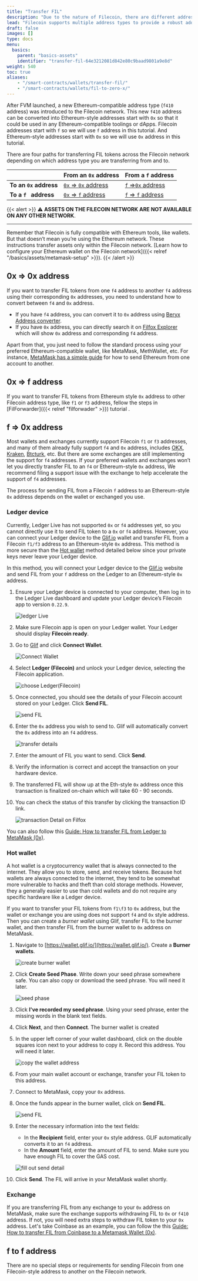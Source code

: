 ```yaml
---
title: "Transfer FIL"
description: "Due to the nature of Filecoin, there are different address types in the Filecoin network. The process for transferring FIL between addresses can be a bit nuanced. This page explains the process for transferring FIL."
lead: "Filecoin supports multiple address types to provide a robust address format that is secure, reliable, and scalable. The process for transferring FIL between addresses can be a bit nuanced. This page explains the process for transferring FIL."
draft: false
images: []
type: docs
menu:
  basics:
    parent: "basics-assets"
    identifier: "transfer-fil-64e3212081d842e80c9baad9801a9e8d"
weight: 540
toc: true
aliases:
    - "/smart-contracts/wallets/transfer-fil/"
    - "/smart-contracts/wallets/fil-to-zero-x/"
---
```


After FVM launched,  a new Ethereum-compatible address type (`f410` address) was introduced to the Filecoin network. This new `f410` address can be converted into Ethereum-style addresses start with `0x` so that it could be used in any Ethereum-compatible toolings or dApps. Filecoin addresses start with `f` so we will use `f` address in this tutorial. And Ethereum-style addresses start with `0x` so we will use `0x` address in this tutorial. 

There are four paths for transferring FIL tokens across the Filecoin network depending on which address type you are transferring from and to.

|   | From an `0x` address | From a `f` address |
| --- | --- | --- |
| **To an `0x` address** | [`0x` => `0x` address](#eth-style-address-to-eth-style-address) | [`f` =>`0x` address](#filecoin-to-eth-style-address) |
| **To a `f ` address** | [`0x` => `f` address](#eth-style-address-to-filecoin) | [`f` => `f` address](#filecoin-to-filecoin) |

{{< alert >}}
⚠️ **ASSETS ON THE FILECOIN NETWORK ARE NOT AVAILABLE ON ANY OTHER NETWORK**.<hr>Remember that Filecoin is fully compatible with Ethereum tools, like wallets. But that doesn’t mean you’re using the Ethereum network. These instructions transfer assets only within the Filecoin network. [Learn how to configure your Ethereum wallet on the Filecoin network]({{< relref "/basics/assets/metamask-setup" >}}).
{{< /alert >}}

## 0x => 0x address

If you want to transfer FIL tokens from one `f4` address to another `f4` address using their corresponding `0x` addresses, you need to understand how to convert between `f4` and `0x` address. 

- If you have `f4` address, you can convert it to `0x` address using [Beryx Address converter](https://beryx.zondax.ch/address_converter).
- If you have `0x` address, you can directly search it on [Filfox Explorer](https://filfox.info/en) which will show `0x` address and corresponding `f4` address.

Apart from that, you just need to follow the standard process using your preferred Ethereum-compatible wallet, like MetaMask, MethWallet, etc. For instance,  [MetaMask has a simple guide](https://support.metamask.io/hc/en-us/articles/360015488931-How-to-send-tokens-from-your-MetaMask-wallet) for how to send Ethereum from one account to another.

## 0x => f address

If you want to transfer FIL tokens from Ethereum style `0x` address to other Filecoin address type, like `f1` or `f3` address, fellow the steps in [FilForwarder]({{< relref "filforwader" >}}) tutorial .

## f => 0x address

Most wallets and exchanges currently support Filecoin `f1` or `f3` addresses, and many of them already fully support `f4` and `0x` address, includes [OKX](https://www.okx.com/markets/prices/filecoin-fil), [Kraken](https://www.kraken.com/), [Btcturk](https://www.btcturk.com/), etc. But there are some exchanges are still implementing the support for `f4` addresses. If your preferred wallets and exchanges won’t let you directly transfer FIL to an `f4` or Ethereum-style `0x` address, We recommend filing a support issue with the exchange to help accelerate the support of `f4` addresses. 

The process for sending FIL from a Filecoin `f` address to an Ethereum-style `0x`  address depends on the wallet or exchanged you use. 

### Ledger device

Currently, Ledger Live has not supported `0x` or `f4` addresses yet, so you cannot directly use it to send FIL token to a `0x` or `f4`  address. However, you can connect your Ledger device to the [Glif.io](https://www.glif.io/) wallet and transfer FIL from a Filecoin `f1/f3` address to an Ethereum-style `0x` address. This method is more secure than the [Hot wallet](#hot-wallet) method detailed below since your private keys never leave your Ledger device.

In this method, you will connect your Ledger device to the [Glif.io](https://www.glif.io/) website and send FIL from your `f` address on the Ledger to an Ethereum-style `0x` address.

1. Ensure your Ledger device is connected to your computer, then log in to the Ledger Live dashboard and update your Ledger device’s Filecoin app to version `0.22.9`.

   ![ledger Live](ledgerLive.png)

1. Make sure Filecoin app is open on your Ledger wallet. Your Ledger should display **Filecoin ready**.

1. Go to [Glif](https://glif.io) and click **Connect Wallet**.

   ![Connect Wallet](connectWallet.png)

1. Select **Ledger (Filecoin)** and unlock your Ledger device, selecting the Filecoin application.

   ![choose Ledger(Filecoin)](LedgerFilecoin.png)

1. Once connected, you should see the details of your Filecoin account stored on your Ledger. Click **Send FIL**.

   ![send FIL](sendFIL.png)

1. Enter the `0x` address you wish to send to. Glif will automatically convert the `0x` address into an `f4` address.

   ![transfer details](sendDetail.png)

1. Enter the amount of FIL you want to send. Click **Send**.

1. Verify the information is correct and accept the transaction on your hardware device.

1. The transferred FIL will show up at the Eth-style `0x` address once this transaction is finalized on-chain which will take 60 - 90 seconds.

1. You can check the status of this transfer by clicking the transaction ID link.

   ![transaction Detail on Filfox](transactionDetail.png)

You can also follow this [Guide: How to transfer FIL from Ledger to MetaMask (0x)](https://blog.filecointldr.io/guide-how-to-transfer-fil-from-ledger-to-metamask-0x-9760f869b28e).

### Hot wallet

A hot wallet is a cryptocurrency wallet that is always connected to the internet. They allow you to store, send, and receive tokens. Because hot wallets are always connected to the internet, they tend to be somewhat more vulnerable to hacks and theft than cold storage methods. However, they a generally easier to use than cold wallets and do not require any specific hardware like a Ledger device.

If you want to transfer your FIL tokens from `f1\f3`  to `0x` address, but the wallet or exchange you are using does not support `f4` and `0x` style address. Then you can create a _burner wallet_ using Glif, transfer FIL to the burner wallet, and then transfer FIL from the burner wallet to `0x` address on MetaMask.

1. Navigate to [https://wallet.glif.io/](https://wallet.glif.io/). Create a **Burner wallets**.

   ![create burner wallet](burnerWallet.png)

1. Click **Create Seed Phase**. Write down your seed phrase somewhere safe. You can also copy or download the seed phrase. You will need it later.

   ![seed phase](seedPhase.png)

1. Click **I've recorded my seed phrase**. Using your seed phrase, enter the missing words in the blank text fields. 

1. Click **Next**, and then **Connect**. The burner wallet is created 

1. In the upper left corner of your wallet dashboard, click on the double squares icon next to your address to copy it. Record this address. You will need it later.

   ![copy the wallet address](walletAddress.png)

1. From your main wallet account or exchange, transfer your FIL token to this address.

1. Connect to MetaMask, copy your `0x` address.

1. Once the funds appear in the burner wallet, click on **Send FIL**.

   ![send FIL](sendFIL.png)

1. Enter the necessary information into the text fields:
   - In the **Recipient** field, enter your `0x` style address. GLIF automatically converts it to an `f4` address.
   - In the **Amount** field, enter the amount of FIL to send. Make sure you have enough FIL to cover the GAS cost.

   ![fill out send detail](sendDetail.png)

1. Click **Send**. The FIL will arrive in your MetaMask wallet shortly.

### Exchange

If you are transferring FIL from any exchange to your `0x` address on MetaMask, make sure the exchange supports withdrawing FIL to `0x` or `f410` address. If not, you will need extra steps to withdraw FIL token to your `0x` address. Let's take Coinbase as an example, you can follow the this [Guide: How to transfer FIL from Coinbase to a Metamask Wallet (0x)](https://filecointldr.io/article/guide-how-to-transfer-fil-from-coinbase-to-a-metamask-wallet-0x).

## f to f address

There are no special steps or requirements for sending Filecoin from one Filecoin-style address to another on the Filecoin network.
